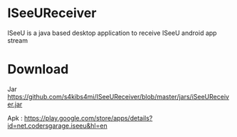 # ISeeUReceiver
ISeeU is a java based desktop application to receive ISeeU android app stream

# Download
Jar https://github.com/s4kibs4mi/ISeeUReceiver/blob/master/jars/iSeeUReceiver.jar

Apk : https://play.google.com/store/apps/details?id=net.codersgarage.iseeu&hl=en
